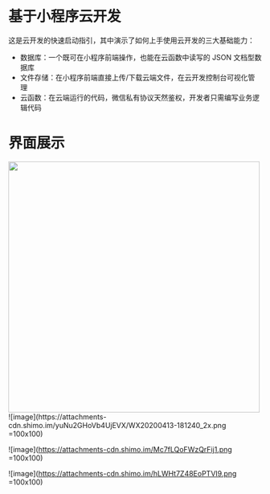 # 基于小程序云开发

这是云开发的快速启动指引，其中演示了如何上手使用云开发的三大基础能力：
- 数据库：一个既可在小程序前端操作，也能在云函数中读写的 JSON 文档型数据库
- 文件存储：在小程序前端直接上传/下载云端文件，在云开发控制台可视化管理
- 云函数：在云端运行的代码，微信私有协议天然鉴权，开发者只需编写业务逻辑代码

# 界面展示

<img src="https://attachments-cdn.shimo.im/yuNu2GHoVb4UjEVX/WX20200413-181240_2x.png" width = "500" div align=center />
![image](https://attachments-cdn.shimo.im/yuNu2GHoVb4UjEVX/WX20200413-181240_2x.png =100x100)

![image](https://attachments-cdn.shimo.im/Mc7fLQoFWzQrFij1.png =100x100)

![image](https://attachments-cdn.shimo.im/hLWHt7Z48EoPTVI9.png =100x100)
